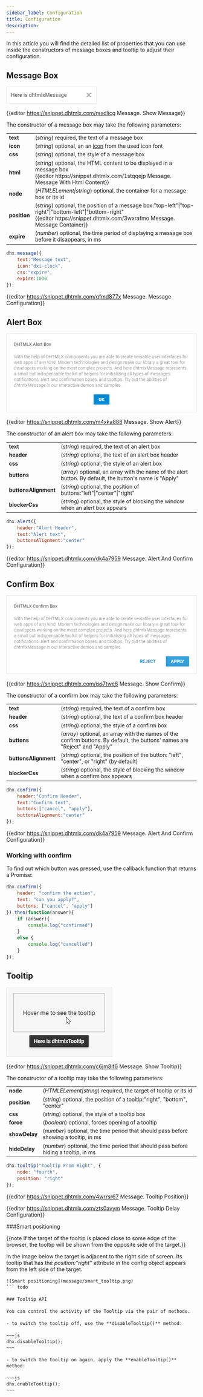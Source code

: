 ```yaml
---
sidebar_label: Configuration
title: Configuration
description: 
---          
```



In this article you will find the detailed list of properties that you can use inside the constructors of message boxes and tooltip to adjust their configuration.

Message Box
-----------------

![](../assets/message/show_message.png)

{{editor	https://snippet.dhtmlx.com/rsxdlicg	Message. Show Message}}

The constructor of a message box may take the following parameters:

<table class="webixdoc_links">
	<tbody>
        <tr>
			<td class="webixdoc_links0"><b>text</b></td>
			<td>(<i>string</i>) required, the text of a message box</td>
		</tr>
        <tr>
			<td class="webixdoc_links0"><b>icon</b></td>
			<td>(<i>string</i>) optional, an an <a href="https://docs.dhtmlx.com/suite/helpers__icon.html">icon</a> from the used icon font</td>
		</tr>
        <tr>
			<td class="webixdoc_links0"><b>css</b></td>
			<td>(<i>string</i>) optional, the style of a message box</td>
		</tr>
        <tr>
			<td class="webixdoc_links0"><b>html</b></td>
			<td>(<i>string</i>) optional, the HTML content to be displayed in a message box <br/> {{editor	https://snippet.dhtmlx.com/1stqqejp	Message. Message With Html Content}}</td>
		</tr>
        <tr>
			<td class="webixdoc_links0"><b>node</b></td>
			<td>(<i>HTMLELement|string</i>) optional, the container for a message box or its id</td>
		</tr>
        <tr>
			<td class="webixdoc_links0"><b>position</b></td>
			<td>(<i>string</i>) optional, the position of a message box:"top-left"|"top-right"|"bottom-left"|"bottom-right" <br/> {{editor	https://snippet.dhtmlx.com/3wxrafmo	Message. Message Container}}</td>
		</tr>
        <tr>
			<td class="webixdoc_links0"><b>expire</b></td>
			<td>(<i>number</i>) optional, the time period of displaying a message box before it disappears, in ms</td>
		</tr>
    </tbody>
</table>

~~~js
dhx.message({
    text:"Message text", 
    icon:"dxi-clock", 
    css:"expire", 
    expire:1000
});
~~~

{{editor	https://snippet.dhtmlx.com/qfmd877x	Message. Message Configuration}}

Alert Box
-------------

![](../assets/message/show_alert.png)

{{editor	https://snippet.dhtmlx.com/m4xka888	Message. Show Alert}}

The constructor of an alert box may take the following parameters:

<table class="webixdoc_links">
	<tbody>
        <tr>
			<td class="webixdoc_links0"><b>text</b></td>
			<td>(<i>string</i>) required, the text of an alert box</td>
		</tr>
        <tr>
			<td class="webixdoc_links0"><b>header</b></td>
			<td>(<i>string</i>) optional, the text of an alert box header</td>
		</tr>
        <tr>
			<td class="webixdoc_links0"><b>css</b></td>
			<td>(<i>string</i>) optional, the style of an alert box</td>
		</tr>
        <tr>
			<td class="webixdoc_links0"><b>buttons</b></td>
			<td>(<i>array</i>) optional, an array with the name of the alert button. By default, the button's name is "Apply"</td>
		</tr>
        <tr>
			<td class="webixdoc_links0"><b>buttonsAlignment</b></td>
			<td>(<i>string</i>) optional, the position of buttons:"left"|"center"|"right"</td>
		</tr>
        <tr>
			<td class="webixdoc_links0"><b>blockerCss</b></td>
			<td>(<i>string</i>) optional, the style of blocking the window when an alert box appears</td>
		</tr>
    </tbody>
</table>

~~~js
dhx.alert({
    header:"Alert Header",
    text:"Alert text",
    buttonsAlignment:"center"
});
~~~

{{editor	 https://snippet.dhtmlx.com/dk4a7959	Message. Alert And Confirm Configuration}}

Confirm Box
-------------

![](../assets/message/show_confirm.png)

{{editor	https://snippet.dhtmlx.com/iss7twe6	Message. Show Confirm}}

The constructor of a confirm box may take the following parameters:

<table class="webixdoc_links">
	<tbody>
        <tr>
			<td class="webixdoc_links0"><b>text</b></td>
			<td>(<i>string</i>) required, the text of a confirm box</td>
		</tr>
        <tr>
			<td class="webixdoc_links0"><b>header</b></td>
			<td>(<i>string</i>) optional, the text of a confirm box header</td>
		</tr>
        <tr>
			<td class="webixdoc_links0"><b>css</b></td>
			<td>(<i>string</i>) optional, the style of a confirm box</td>
		</tr>
        <tr>
			<td class="webixdoc_links0"><b>buttons</b></td>
			<td>(<i>array</i>) optional, an array with the names of the confirm buttons. By default, the buttons' names are "Reject" and "Apply"</td>
		</tr>
        <tr>
			<td class="webixdoc_links0"><b>buttonsAlignment</b></td>
			<td>(<i>string</i>) optional, the position of the button: "left", "center", or "right" (by default)</td>
		</tr>
        <tr>
			<td class="webixdoc_links0"><b>blockerCss</b></td>
			<td>(<i>string</i>) optional, the style of blocking the window when a confirm box appears</td>
		</tr>
    </tbody>
</table>

~~~js
dhx.confirm({
    header:"Confirm Header",
    text:"Confirm text",
    buttons:["cancel", "apply"],
    buttonsAlignment:"center"
});
~~~

{{editor	 https://snippet.dhtmlx.com/dk4a7959	Message. Alert And Confirm Configuration}}

### Working with confirm

To find out which button was pressed, use the callback function that returns a Promise:

~~~js
dhx.confirm({
	header: "confirm the action",
	text: "can you apply?",
	buttons: ["cancel", "apply"]
}).then(function(answer){
	if (answer){
		console.log("confirmed")
	}
	else {
		console.log("cancelled")
	}
});
~~~

Tooltip
-----------------

![](../assets/message/show_tooltip.png)

{{editor	https://snippet.dhtmlx.com/c6jm8if6	Message. Show Tooltip}}

The constructor of a tooltip may take the following parameters:

<table class="webixdoc_links">
	<tbody>
        <tr>
			<td class="webixdoc_links0"><b>node</b></td>
			<td>(<i>HTMLELement|string</i>) required, the target of tooltip or its id</td>
		</tr>
        <tr>
			<td class="webixdoc_links0"><b>position</b></td>
			<td>(<i>string</i>) optional, the position of a tooltip:"right", "bottom", "center"</td>
		</tr>
        <tr>
			<td class="webixdoc_links0"><b>css</b></td>
			<td>(<i>string</i>) optional, the style of a tooltip box</td>
		</tr>
        <tr>
			<td class="webixdoc_links0"><b>force</b></td>
			<td>(<i>boolean</i>) optional, forces opening of a tooltip</td>
		</tr>
        <tr>
			<td class="webixdoc_links0"><b>showDelay</b></td>
			<td>(<i>number</i>) optional, the time period that should pass before showing a tooltip, in ms</td>
		</tr>
        <tr>
			<td class="webixdoc_links0"><b>hideDelay</b></td>
			<td>(<i>number</i>) optional, the time period that should pass before hiding a tooltip, in ms</td>
		</tr>
    </tbody>
</table>

~~~js
dhx.tooltip("Tooltip From Right", {
	node: "fourth", 
    position: "right"
});
~~~

{{editor	https://snippet.dhtmlx.com/4wrrsr67	Message. Tooltip Position}}

{{editor	https://snippet.dhtmlx.com/zts0avym	Message. Tooltip Delay Configuration}}

###Smart positioning

{{note If the target of the tooltip is placed close to some edge of the browser, the tooltip will be shown from the opposite side of the target.}}

In the image below the target is adjacent to the right side of screen. Its tooltip that has the *position:"right"* attribute in the config object appears from the left side of the target.
``` todo
![Smart positioning](message/smart_tooltip.png)
``` todo

### Tooltip API

You can control the activity of the Tooltip via the pair of methods.

- to switch the tooltip off, use the **disableTooltip()** method:

~~~js
dhx.disableTooltip();
~~~

- to switch the tooltip on again, apply the **enableTooltip()** method:

~~~js
dhx.enableTooltip();
~~~

